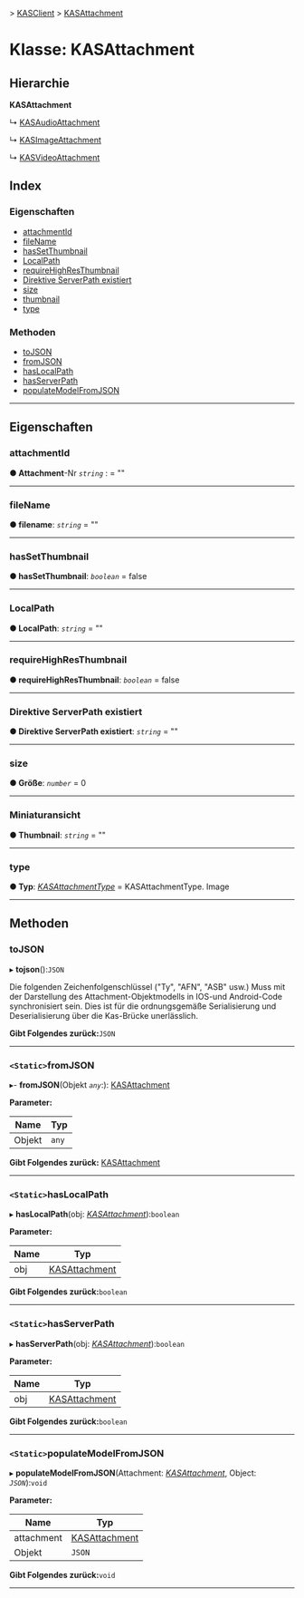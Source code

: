 [](../README.md) > [KASClient](../modules/kasclient.md) > [KASAttachment](../classes/kasclient.kasattachment.md)

# <a name="class-kasattachment"></a>Klasse: KASAttachment

## <a name="hierarchy"></a>Hierarchie

**KASAttachment**

↳ [KASAudioAttachment](kasclient.kasaudioattachment.md)

↳ [KASImageAttachment](kasclient.kasimageattachment.md)

↳ [KASVideoAttachment](kasclient.kasvideoattachment.md)

## <a name="index"></a>Index 

### <a name="properties"></a>Eigenschaften

* [attachmentId](kasclient.kasattachment.md#attachmentid)
* [fileName](kasclient.kasattachment.md#filename)
* [hasSetThumbnail](kasclient.kasattachment.md#hassetthumbnail)
* [LocalPath](kasclient.kasattachment.md#localpath)
* [requireHighResThumbnail](kasclient.kasattachment.md#requirehighresthumbnail)
* [Direktive ServerPath existiert](kasclient.kasattachment.md#serverpath)
* [size](kasclient.kasattachment.md#size)
* [thumbnail](kasclient.kasattachment.md#thumbnail)
* [type](kasclient.kasattachment.md#type)
### <a name="methods"></a>Methoden

* [toJSON](kasclient.kasattachment.md#tojson)
* [fromJSON](kasclient.kasattachment.md#fromjson)
* [hasLocalPath](kasclient.kasattachment.md#haslocalpath)
* [hasServerPath](kasclient.kasattachment.md#hasserverpath)
* [populateModelFromJSON](kasclient.kasattachment.md#populatemodelfromjson)

---

## <a name="properties"></a>Eigenschaften

<a id="attachmentid"></a>

###  <a name="attachmentid"></a>attachmentId

**● Attachment**-Nr *`string`* : = ""

___
<a id="filename"></a>

###  <a name="filename"></a>fileName

**● filename**: *`string`* = ""

___
<a id="hassetthumbnail"></a>

###  <a name="hassetthumbnail"></a>hasSetThumbnail

**● hasSetThumbnail**: *`boolean`* = false

___
<a id="localpath"></a>

###  <a name="localpath"></a>LocalPath

**● LocalPath**: *`string`* = ""

___
<a id="requirehighresthumbnail"></a>

###  <a name="requirehighresthumbnail"></a>requireHighResThumbnail

**● requireHighResThumbnail**: *`boolean`* = false

___
<a id="serverpath"></a>

###  <a name="serverpath"></a>Direktive ServerPath existiert

**● Direktive ServerPath existiert**: *`string`* = ""

___
<a id="size"></a>

###  <a name="size"></a>size

**● Größe**: *`number`* = 0

___
<a id="thumbnail"></a>

###  <a name="thumbnail"></a>Miniaturansicht

**● Thumbnail**: *`string`* = ""

___
<a id="type"></a>

###  <a name="type"></a>type

**● Typ**: *[KASAttachmentType](../enums/kasclient.kasattachmenttype.md)* = KASAttachmentType. Image

___

## <a name="methods"></a>Methoden

<a id="tojson"></a>

###  <a name="tojson"></a>toJSON

▸ **tojson**():`JSON`

Die folgenden Zeichenfolgenschlüssel ("Ty", "AFN", "ASB" usw.) Muss mit der Darstellung des Attachment-Objektmodells in IOS-und Android-Code synchronisiert sein. Dies ist für die ordnungsgemäße Serialisierung und Deserialisierung über die Kas-Brücke unerlässlich.

**Gibt Folgendes zurück:**`JSON`

___
<a id="fromjson"></a>

### <a name="static-fromjson"></a>`<Static>`fromJSON

▸- **fromJSON**(Objekt *`any`*:): [KASAttachment](kasclient.kasattachment.md)

**Parameter:**

| Name | Typ |
| ------ | ------ |
| Objekt | `any` |

**Gibt Folgendes zurück:** [KASAttachment](kasclient.kasattachment.md)

___
<a id="haslocalpath"></a>

### <a name="static-haslocalpath"></a>`<Static>`hasLocalPath

▸ **hasLocalPath**(obj: *[KASAttachment](kasclient.kasattachment.md)*):`boolean`

**Parameter:**

| Name | Typ |
| ------ | ------ |
| obj | [KASAttachment](kasclient.kasattachment.md) |

**Gibt Folgendes zurück:**`boolean`

___
<a id="hasserverpath"></a>

### <a name="static-hasserverpath"></a>`<Static>`hasServerPath

▸ **hasServerPath**(obj: *[KASAttachment](kasclient.kasattachment.md)*):`boolean`

**Parameter:**

| Name | Typ |
| ------ | ------ |
| obj | [KASAttachment](kasclient.kasattachment.md) |

**Gibt Folgendes zurück:**`boolean`

___
<a id="populatemodelfromjson"></a>

### <a name="static-populatemodelfromjson"></a>`<Static>`populateModelFromJSON

▸ **populateModelFromJSON**(Attachment: *[KASAttachment](kasclient.kasattachment.md)*, Object: *`JSON`*):`void`

**Parameter:**

| Name | Typ |
| ------ | ------ |
| attachment | [KASAttachment](kasclient.kasattachment.md) |
| Objekt | `JSON` |

**Gibt Folgendes zurück:**`void`

___

